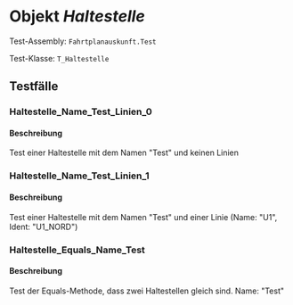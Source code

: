 # Objekt *Haltestelle*

Test-Assembly: `Fahrtplanauskunft.Test`

Test-Klasse: `T_Haltestelle`

## Testfälle

### Haltestelle_Name_Test_Linien_0
 
#### Beschreibung
 
Test einer Haltestelle mit dem Namen "Test" und keinen Linien

### Haltestelle_Name_Test_Linien_1

#### Beschreibung

Test einer Haltestelle mit dem Namen "Test" und einer Linie (Name: "U1", Ident: "U1_NORD")

### Haltestelle_Equals_Name_Test

#### Beschreibung

Test der Equals-Methode, dass zwei Haltestellen gleich sind. Name: "Test"